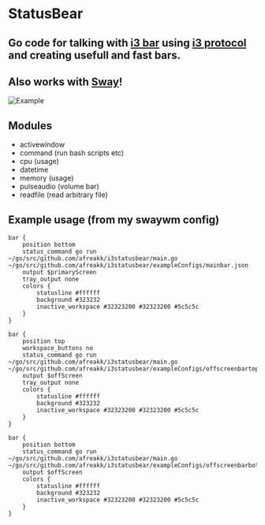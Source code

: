 # StatusBear
## Go code for talking with [i3 bar](https://i3wm.org/i3bar/) using [i3 protocol](https://i3wm.org/docs/i3bar-protocol.html) and creating usefull and fast bars.
## Also works with [Sway](https://swaywm.org/)!

![Example](https://github.com/afreakk/i3statusbear/blob/master/imgs/bars.png "Example bars")

## Modules
- activewindow
- command (run bash scripts etc)
- cpu (usage)
- datetime
- memory (usage)
- pulseaudio (volume bar)
- readfile (read arbitrary file)

## Example usage (from my swaywm config)
```
bar {
    position bottom
    status_command go run ~/go/src/github.com/afreakk/i3statusbear/main.go ~/go/src/github.com/afreakk/i3statusbear/exampleConfigs/mainbar.json
	output $primaryScreen
	tray_output none
    colors {
        statusline #ffffff
        background #323232
        inactive_workspace #32323200 #32323200 #5c5c5c
    }
}

bar {
    position top
	workspace_buttons no
    status_command go run ~/go/src/github.com/afreakk/i3statusbear/main.go ~/go/src/github.com/afreakk/i3statusbear/exampleConfigs/offscreenbartop.json
	output $offScreen
	tray_output none
    colors {
        statusline #ffffff
        background #323232
        inactive_workspace #32323200 #32323200 #5c5c5c
    }
}

bar {
    position bottom
    status_command go run ~/go/src/github.com/afreakk/i3statusbear/main.go ~/go/src/github.com/afreakk/i3statusbear/exampleConfigs/offscreenbarbottom.json
	output $offScreen
    colors {
        statusline #ffffff
        background #323232
        inactive_workspace #32323200 #32323200 #5c5c5c
    }
}

```

